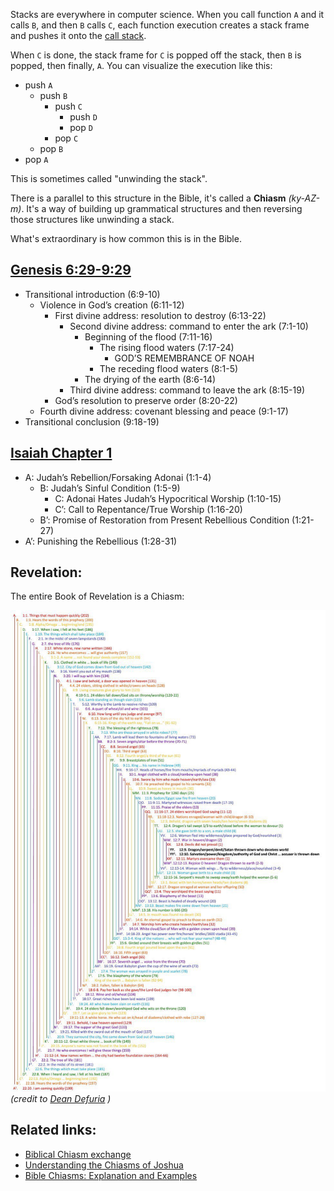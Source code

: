 Stacks are everywhere in computer science. When you call function `A` and it calls `B`, 
and then `B` calls `C`, each function execution creates a stack frame and pushes it onto 
the [call stack](https://en.wikipedia.org/wiki/Call_stack).

When `C` is done, the stack frame for `C` is popped off the stack, then `B` is popped, then finally, `A`. 
You can visualize the execution like this:

- push `A`
  - push `B`
     - push `C`
       - push `D`
       - pop `D`
     - pop `C`
  - pop `B`
- pop `A`

This is sometimes called "unwinding the stack".

There is a parallel to this structure in the Bible, it's called a **Chiasm** *(ky-AZ-m)*. It's a way of building up grammatical structures and then reversing those structures like unwinding a stack.

What's extraordinary is how common this is in the Bible. 

## [Genesis 6:29-9:29](https://deeperchristian.com/bible-chiasms-explanation-and-examples/#:~:text=Genesis%20Flood%20(Genesis%206%3A9%E2%80%939%3A29)%20from%20Bernhard%20Anderson%20(1978))

- Transitional introduction (6:9-10)
  - Violence in God’s creation (6:11-12)
    - First divine address: resolution to destroy (6:13-22)
      - Second divine address: command to enter the ark (7:1-10)
        - Beginning of the flood (7:11-16)
          - The rising flood waters (7:17-24)
            - GOD’S REMEMBRANCE OF NOAH
          - The receding flood waters (8:1-5)
        - The drying of the earth (8:6-14)
      - Third divine address: command to leave the ark (8:15-19)
    - God’s resolution to preserve order (8:20-22)
  - Fourth divine address: covenant blessing and peace (9:1-17)
- Transitional conclusion (9:18-19)

## [Isaiah Chapter 1](https://www.chiasmusxchange.com/wp-content/uploads/2018/11/Isaiah-Chapter-1.pdf)

- A: Judah’s Rebellion/Forsaking Adonai (1:1-4)
  - B: Judah’s Sinful Condition (1:5-9)
    - C: Adonai Hates Judah’s Hypocritical Worship (1:10-15)
    - C’: Call to Repentance/True Worship (1:16-20)
  - B’: Promise of Restoration from Present Rebellious Condition (1:21-27)
- A’: Punishing the Rebellious (1:28-31)


## Revelation:
The entire Book of Revelation is a Chiasm:

![chiasm structure of revelation](./revelation.jpg)
*(credit to [Dean Defuria](https://x.com/_DeanAnthony) )*


## Related links:

- [Biblical Chiasm exchange](https://www.chiasmusxchange.com/)
- [Understanding the Chiasms of Joshua](https://bible-discernments.com/joshua/index.html)
- [Bible Chiasms: Explanation and Examples](https://deeperchristian.com/bible-chiasms-explanation-and-examples/)

